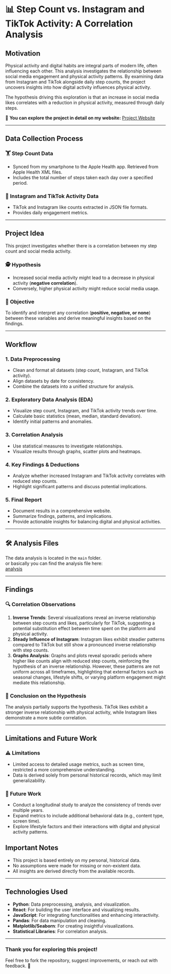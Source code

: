 # 📊 Step Count vs. Instagram and TikTok Activity: A Correlation Analysis

## **Motivation**
Physical activity and digital habits are integral parts of modern life, often influencing each other. This analysis investigates the relationship between social media engagement and physical activity patterns. By examining data from Instagram and TikTok alongside daily step counts, the project uncovers insights into how digital activity influences physical activity.

The hypothesis driving this exploration is that an increase in social media likes correlates with a reduction in physical activity, measured through daily steps.

🔗 **You can explore the project in detail on my website:** [Project Website](https://dsa-210-project.vercel.app/)

---

## **Data Collection Process**

### 🏋️ **Step Count Data**
- Synced from my smartphone to the Apple Health app. Retrieved from Apple Health XML files.
- Includes the total number of steps taken each day over a specified period.

### 🔰 **Instagram and TikTok Activity Data**
- TikTok and Instagram like counts extracted in JSON file formats.
- Provides daily engagement metrics.



---

## **Project Idea**

This project investigates whether there is a correlation between my step count and social media activity.

### 🕵️ **Hypothesis**
- Increased social media activity might lead to a decrease in physical activity (**negative correlation**).
- Conversely, higher physical activity might reduce social media usage.

### 🎯 **Objective**
To identify and interpret any correlation (**positive, negative, or none**) between these variables and derive meaningful insights based on the findings.

---

## **Workflow**

### **1. Data Preprocessing**
- Clean and format all datasets (step count, Instagram, and TikTok activity).
- Align datasets by date for consistency.
- Combine the datasets into a unified structure for analysis.

### **2. Exploratory Data Analysis (EDA)**
- Visualize step count, Instagram, and TikTok activity trends over time.
- Calculate basic statistics (mean, median, standard deviation).
- Identify initial patterns and anomalies.

### **3. Correlation Analysis**
- Use statistical measures to investigate relationships.
- Visualize results through graphs, scatter plots and heatmaps.

### **4. Key Findings & Deductions**
- Analyze whether increased Instagram and TikTok activity correlates with reduced step counts.
- Highlight significant patterns and discuss potential implications.

### **5. Final Report**
- Document results in a comprehensive website.
- Summarize findings, patterns, and implications.
- Provide actionable insights for balancing digital and physical activities.


---
## 🛠 Analysis Files

The data analysis is located in the `main` folder.  
or basically you can find the analysis file here:  
[analysis](https://github.com/umutkeremzengin/DSA210_PROJECT/blob/main/DSA210%20data-checkpoint.ipynb)


---

## **Findings**

### 🔍 **Correlation Observations**
1. **Inverse Trends**: Several visualizations reveal an inverse relationship between step counts and likes, particularly for TikTok, suggesting a potential substitution effect between time spent on the platform and physical activity.
2. **Steady Influence of Instagram**: Instagram likes exhibit steadier patterns compared to TikTok but still show a pronounced inverse relationship with step counts.
3. **Graphs Analysis**: Graphs and plots reveal sporadic periods where higher like counts align with reduced step counts, reinforcing the hypothesis of an inverse relationship. However, these patterns are not uniform across all timeframes, highlighting that external factors such as seasonal changes, lifestyle shifts, or varying platform engagement might mediate this relationship.
### 🧩 **Conclusion on the Hypothesis**
The analysis partially supports the hypothesis. TikTok likes exhibit a stronger inverse relationship with physical activity, while Instagram likes demonstrate a more subtle correlation.

---

## **Limitations and Future Work**

### ⚠️ **Limitations**
- Limited access to detailed usage metrics, such as screen time, restricted a more comprehensive understanding.
- Data is derived solely from personal historical records, which may limit generalizability.

### 🚀 **Future Work**
- Conduct a longitudinal study to analyze the consistency of trends over multiple years.
- Expand metrics to include additional behavioral data (e.g., content type, screen time).
- Explore lifestyle factors and their interactions with digital and physical activity patterns.

  
## **Important Notes**

- This project is based entirely on my personal, historical data.
- No assumptions were made for missing or non-existent data.
- All insights are derived directly from the available records.

---

## **Technologies Used**

- **Python**: Data preprocessing, analysis, and visualization.
- **React**: For building the user interface and visualizing results.
- **JavaScript**: For integrating functionalities and enhancing interactivity.
- **Pandas**: For data manipulation and cleaning.
- **Matplotlib/Seaborn**: For creating insightful visualizations.
- **Statistical Libraries**: For correlation analysis.

---

### Thank you for exploring this project! 
Feel free to fork the repository, suggest improvements, or reach out with feedback. 🚀
